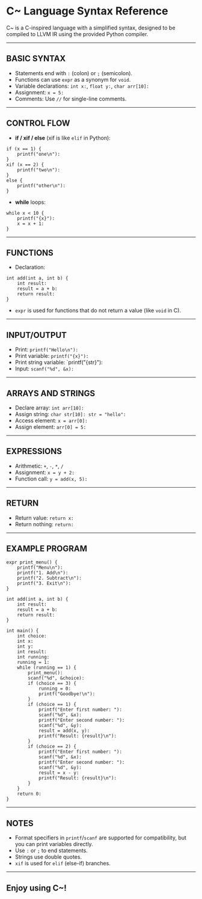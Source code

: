C~ Language Syntax Reference
===========================

C~ is a C-inspired language with a simplified syntax, designed to be compiled to LLVM IR using the provided Python compiler.

---------------------------
BASIC SYNTAX
---------------------------

- Statements end with `:` (colon) or `;` (semicolon).
- Functions can use `expr` as a synonym for `void`.
- Variable declarations: `int x:`, `float y:`, `char arr[10]:`
- Assignment: `x = 5:`
- Comments: Use `//` for single-line comments.

---------------------------
CONTROL FLOW
---------------------------

- **if / xif / else** (xif is like `elif` in Python):

```
if (x == 1) {
    printf("one\n"):
}
xif (x == 2) {
    printf("two\n"):
}
else {
    printf("other\n"):
}
```

- **while** loops:

```
while x < 10 {
    printf("{x}"):
    x = x + 1:
}
```

---------------------------
FUNCTIONS
---------------------------

- Declaration:
```
int add(int a, int b) {
    int result:
    result = a + b:
    return result:
}
```
- `expr` is used for functions that do not return a value (like `void` in C).

---------------------------
INPUT/OUTPUT
---------------------------

- Print: `printf("Hello\n"):`
- Print variable: `printf("{x}"):`
- Print string variable: `printf("{str}"):
- Input: `scanf("%d", &x):`

---------------------------
ARRAYS AND STRINGS
---------------------------

- Declare array: `int arr[10]:`
- Assign string: `char str[10]: str = "hello":`
- Access element: `x = arr[0]:`
- Assign element: `arr[0] = 5:`

---------------------------
EXPRESSIONS
---------------------------

- Arithmetic: `+`, `-`, `*`, `/`
- Assignment: `x = y + 2:`
- Function call: `y = add(x, 5):`

---------------------------
RETURN
---------------------------

- Return value: `return x:`
- Return nothing: `return:`

---------------------------
EXAMPLE PROGRAM
---------------------------

```
expr print_menu() {
    printf("Menu\n"):
    printf("1. Add\n"):
    printf("2. Subtract\n"):
    printf("3. Exit\n"):
}

int add(int a, int b) {
    int result:
    result = a + b:
    return result:
}

int main() {
    int choice:
    int x:
    int y:
    int result:
    int running:
    running = 1:
    while (running == 1) {
        print_menu():
        scanf("%d", &choice):
        if (choice == 3) {
            running = 0:
            printf("Goodbye!\n"):
        }
        if (choice == 1) {
            printf("Enter first number: "):
            scanf("%d", &x):
            printf("Enter second number: "):
            scanf("%d", &y):
            result = add(x, y):
            printf("Result: {result}\n"):
        }
        if (choice == 2) {
            printf("Enter first number: "):
            scanf("%d", &x):
            printf("Enter second number: "):
            scanf("%d", &y):
            result = x - y:
            printf("Result: {result}\n"):
        }
    }
    return 0:
}
```

---------------------------
NOTES
---------------------------

- Format specifiers in `printf`/`scanf` are supported for compatibility, but you can print variables directly.
- Use `:` or `;` to end statements.
- Strings use double quotes.
- `xif` is used for `elif` (else-if) branches.

---------------------------
Enjoy using C~!
---------------------------
